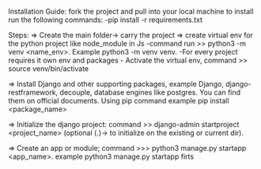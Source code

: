 Installation Guide:
fork the project and pull into your local machine
to install run the following commands:
-pip install -r requirements.txt

Steps:
=> Create the main folder-> carry the project
   => create virtual env for the python project like node_module in Js
      -command run >> python3 -m venv <name_env>. Example python3 -m venv venv.
      -For every project requires it own env and packages
      - Activate the virtual env, command >> source venv/bin/activate
    
   => Install Django and other supporting packages, example Django, django-restframework, decouple, database engines like postgres. You can find them on official documents. Using pip command example pip install <package_name>

   => Initialize the django project: command >> django-admin startproject <project_name> (optional (.)-> to initialize on the existing or current dir).

   => Create an app or module; command >>> python3 manage.py startapp <app_name>. example python3 manage.py startapp firts

